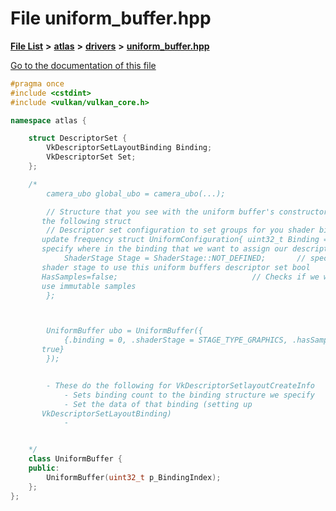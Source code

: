 

# File uniform\_buffer.hpp

[**File List**](files.md) **>** [**atlas**](dir_1e6ffef027cfcf7ded3287660b505c9f.md) **>** [**drivers**](dir_1605561db8076fbb4262fa758aa3edc0.md) **>** [**uniform\_buffer.hpp**](uniform__buffer_8hpp.md)

[Go to the documentation of this file](uniform__buffer_8hpp.md)


```C++
#pragma once
#include <cstdint>
#include <vulkan/vulkan_core.h>

namespace atlas {

    struct DescriptorSet {
        VkDescriptorSetLayoutBinding Binding;
        VkDescriptorSet Set;
    };

    /*
        camera_ubo global_ubo = camera_ubo(...);

        // Structure that you see with the uniform buffer's constructor takes
       the following struct
        // Descriptor set configuration to set groups for you shader bindnig by
       update frequency struct UniformConfiguration{ uint32_t Binding = -1; //
       specify where in the binding that we want to assign our descriptor set to
            ShaderStage Stage = ShaderStage::NOT_DEFINED;       // specify which
       shader stage to use this uniform buffers descriptor set bool
       HasSamples=false;                              // Checks if we want to
       use immutable samples
        };



        UniformBuffer ubo = UniformBuffer({
            {.binding = 0, .shaderStage = STAGE_TYPE_GRAPHICS, .hasSamples =
       true}
        });


        - These do the following for VkDescriptorSetlayoutCreateInfo
            - Sets binding count to the binding structure we specify
            - Set the data of that binding (setting up
       VkDescriptorSetLayoutBinding)
            -


    */
    class UniformBuffer {
    public:
        UniformBuffer(uint32_t p_BindingIndex);
    };
};
```


